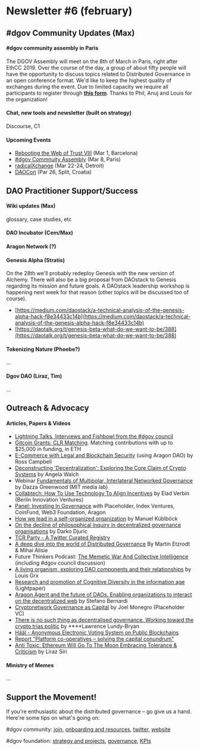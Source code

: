 # Newsletter \#6 \(february\)

## \#dgov Community Updates \(Max\)

#### \#dgov community assembly in Paris

The DGOV Assembly will meet on the 8th of March in Paris, right after EthCC 2019. Over the course of the day, a group of about fifty people will have the opportunity to discuss topics related to Distributed Governance in an open conference format. We'd like to keep the highest quality of exchanges during the event. Due to limited capacity we require all participants to register through [**this form**](https://dgovfoundation.typeform.com/to/b0nVmw). Thanks to Phil, Anuj and Louis for the organization!

#### Chat, new tools and newsletter \(built on strategy\)

Discourse, C1

#### Upcoming Events 

* [Rebooting the Web of Trust VIII](https://www.eventbrite.com/e/rebooting-the-web-of-trust-viii-spring-2019-barcelona-tickets-54843077120) \(Mar 1, Barcelona\)
* [\#dgov Commnuity Assembly](https://dgovfoundation.typeform.com/to/b0nVmw) \(Mar 8, Paris\)
* [radicalXchange](https://radicalxchange.org/) \(Mar 22-24, Detroit\)
* [DAOCon](https://daocon.io/) \(Par 26, Split, Croatia\)

## DAO Practitioner Support/Success

#### Wiki updates \(Max\)

glossary, case studies, etc

#### DAO Incubator \(Cem/Max\)

#### Aragon Network \(?\)

#### Genesis Alpha \(Stratis\)

On the 28th we'll probably redeploy Genesis with the new version of Alchemy. There will also be a big proposal from DAOstack to Genesis regarding its mission and future goals. A DAOstack leadership workshop is happening next week for that reason \(other topics will be discussed too of course\).

* [https://medium.com/daostack/a-technical-analysis-of-the-genesis-alpha-hack-f8e34433c14b](https://medium.com/daostack/a-technical-analysis-of-the-genesis-alpha-hack-f8e34433c14b)
* [https://daotalk.org/t/genesis-beta-what-do-we-want-to-be/388](https://daotalk.org/t/genesis-beta-what-do-we-want-to-be/388)

#### Tokenizing Nature \(Phoebe?\)

...

#### Dgov DAO \(Liraz, Tim\)

...

## Outreach & Advocacy  

#### Articles, Papers & Videos 

* [Lightning Talks, Interviews and Fishbowl from the \#dgov council](https://www.youtube.com/watch?v=qTHHZN6bhlQ&list=PLDj0XyKkeYnfKo_yGij3ciK8lI9f3_VhL)
* [Gitcoin Grants: CLR Matching](https://medium.com/gitcoin/gitcoin-grants-clr-matching-ecbc87b10038). Matching contributions with up to $25,000 in funding, in ETH
* [E-Commerce with Legal and Blockchain Security](https://blog.goodaudience.com/e-commerce-with-legal-and-blockchain-security-6f2ba6c244a3) \(using Aragon DAO\) by Ross Campbell
* [Deconstructing 'Decentralization': Exploring the Core Claim of Crypto Systems](https://papers.ssrn.com/sol3/papers.cfm?abstract_id=3326244) by Angela Walch
* Webinar [Fundamentals of Multipolar, Interlateral Networked Governance](https://www.youtube.com/watch?v=RhbEun33xrQ&feature=youtu.be) by Dazza Greenwood \(MIT media lab\)
* [Collabtech: How To Use Technology To Align Incentives](https://www.youtube.com/watch?v=m2LMwOfBDq8) by Elad Verbin \(Berlin Innovation Ventures\)
* [Panel: Investing In Governance](https://www.youtube.com/watch?v=JhwY1svuOLo) with Placeholder, Index Ventures, CoinFund, Web3 Foundation, Aragon
* [How we lead in a self-organized organization](https://medium.com/the-caring-network-company/how-we-lead-bea339e597f3) by Manuel Küblböck
* [On the decline of philosophical inquiry in decentralized governance organisations](https://medium.com/@darkothroned/on-the-decline-of-philosophical-inquiry-in-decentralized-governance-organisations-709b7f21bc58) by Darko Djuric
* [TCR Party - A Twitter Curated Registry](https://www.reddit.com/r/ethereum/comments/an3ud1/tcr_party_a_twitter_curated_registry/)
* [A deep dive into the world of Distributed Governance](https://akasha.org/blog/2019/02/08/distributed-governance) By Martin Etzrodt & Mihai Alisie
* Future Thinkers Podcast: [The Memetic War And Collective Intelligence](https://futurethinkers.org/collective-intelligence-and-meme-tribes/) \(including \#dgov council discussion\)
* [A living organism, exploring DAO components and their relationships](https://medium.com/@LuigiGrx/a-living-organism-exploring-dao-components-and-their-relationships-cb2ed890def0) by Louis Grx
* [Research and promotion of Cognitive Diversity in the information age](http://cognitive-diversity.org/lightpaper.pdf) \(Lightpaper\)
* [Aragon Agent and the future of DAOs. Enabling organizations to interact on the decentralized web](https://tokeneconomy.co/aragon-agent-and-the-future-of-daos-ac27d831e22e) by Stefano Bernardi
* [Cryptonetwork Governance as Capital](https://www.placeholder.vc/blog/2019/2/19/cryptonetwork-governance-as-capital) by Joel Monegro \(Placeholder VC\)
* [There is no such thing as decentralised governance. Working toward the crypto trias politic](https://medium.com/outlier-ventures-io/there-is-no-such-thing-as-decentralised-governance-3b31a65a3dff) by ****Lawrence Lundy-Bryan
* [Hääl - Anonymous Electronic Voting System on Public Blockchains](https://github.com/eddieoz/haal)
* [Report "Platform co-operatives – solving the capital conundrum"](https://media.nesta.org.uk/documents/Nesta_Platform_Report_AW_v4_3.pdf)
* [Anti Toxic: Ethereum Will Go To The Moon Embracing Tolerance & Criticism](https://medium.com/tabookey/anti-toxic-ethereum-will-go-to-the-moon-embracing-tolerance-criticism-2871a61f7ef8) by Liraz Siri

#### Ministry of Memes

...

## Support the Movement! <a id="DgovCompilation#3October2018-Events"></a>

If you're enthusiastic about the distributed governance – go give us a hand. Here're some tips on what's going on:

\#dgov community: [join](https://dgov.foundation/#join), [onboarding and resources](../), [twitter](https://twitter.com/dgovearth), [website](http://dgov.foundation)

\#dgov foundation: [strategy and projects](../org/dgov-collaboration-strategy/), [governance](../org/roles/), [KPIs](https://docs.google.com/spreadsheets/d/1B0XGN2uMeStBHcOcr0VySbSzYz_V67zmKCjJ-NBwvNU/edit#gid=590065571)

